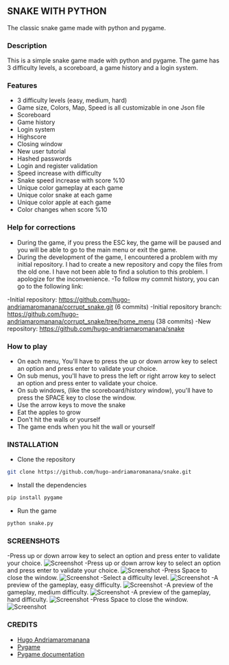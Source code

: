 ## SNAKE WITH PYTHON

The classic snake game made with python and pygame.

### Description

This is a simple snake game made with python and pygame. The game has 3 difficulty levels, a scoreboard, a game history and a login system.

### Features

- 3 difficulty levels (easy, medium, hard)
- Game size, Colors, Map, Speed is all customizable in one Json file
- Scoreboard
- Game history
- Login system
- Highscore
- Closing window
- New user tutorial
- Hashed passwords
- Login and register validation
- Speed increase with difficulty
- Snake speed increase with score %10
- Unique color gameplay at each game
- Unique color snake at each game
- Unique color apple at each game
- Color changes when score %10

### Help for corrections

- During the game, if you press the ESC key, the game will be paused and you will be able to go to the main menu or exit the game.
- During the development of the game, I encountered a problem with my initial repository. I had to create a new repository and copy the files from the old one. I have not been able to find a solution to this problem. I apologize for the inconvenience.
-To follow my commit history, you can go to the following link:

-Initial repository: https://github.com/hugo-andriamaromanana/corrupt_snake.git (6 commits)
-Initial repository branch: https://github.com/hugo-andriamaromanana/corrupt_snake/tree/home_menu (38 commits)
-New repository: https://github.com/hugo-andriamaromanana/snake 

### How to play

- On each menu, You'll have to press the up or down arrow key to select an option and press enter to validate your choice.
- On sub menus, you'll have to press the left or right arrow key to select an option and press enter to validate your choice.
- On sub windows, (like the scoreboard/history window), you'll have to press the SPACE key to close the window.
- Use the arrow keys to move the snake
- Eat the apples to grow
- Don't hit the walls or yourself
- The game ends when you hit the wall or yourself

### INSTALLATION

- Clone the repository
```bash
git clone https://github.com/hugo-andriamaromanana/snake.git
```

- Install the dependencies
```bash
pip install pygame
```

- Run the game
```bash
python snake.py
```

### SCREENSHOTS

-Press up or down arrow key to select an option and press enter to validate your choice.
![Screenshot](screenshots/login_screen.JPG "Login page")
-Press up or down arrow key to select an option and press enter to validate your choice.
![Screenshot](screenshots/main_menu.JPG "Menu page")
-Press Space to close the window.
![Screenshot](screenshots/scoreboard.JPG "Scoreboard page")
-Select a difficulty level.
![Screenshot](screenshots/select_difficulty.JPG "Select difficulty page")
-A preview of the gameplay, easy difficulty.
![Screenshot](screenshots/easy_gameplay.JPG "Easy Gameplay page")
-A preview of the gameplay, medium difficulty.
![Screenshot](screenshots/medium_gameplay.JPG "Medium Gameplay page")
-A preview of the gameplay, hard difficulty.
![Screenshot](screenshots/hard_gameplay.JPG "Hard Gameplay page")
-Press Space to close the window.
![Screenshot](screenshots/game_history.JPG "Game History page")

### CREDITS

- [Hugo Andriamaromanana](https://github.com/hugo-andriamaromanana)
- [Pygame](https://www.pygame.org/news)
- [Pygame documentation](https://www.pygame.org/docs/)

